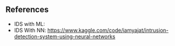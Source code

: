 ## References
- IDS with ML: 
- IDS With NN: https://www.kaggle.com/code/iamyajat/intrusion-detection-system-using-neural-networks